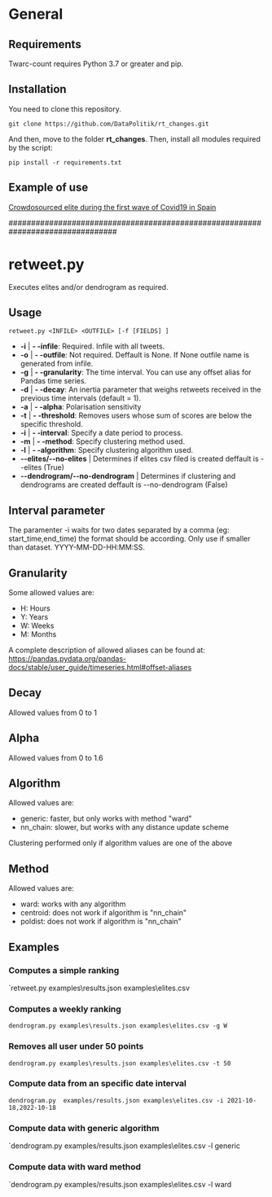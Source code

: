# General

## Requirements

Twarc-count requires Python 3.7 or greater and pip.

## Installation

You need to clone this repository.

`git clone https://github.com/DataPolitik/rt_changes.git`

And then, move to the folder **rt_changes**. Then, install all modules required by the script:

`pip install -r requirements.txt`

## Example of use

[Crowdosourced elite during the first wave of Covid19 in Spain](https://datapolitik.medium.com/el-baile-de-las-%C3%A9lites-en-twitter-9a288fb32eb3)

################################################################################

# retweet.py

Executes elites and/or dendrogram as required.

## Usage

`retweet.py <INFILE> <OUTFILE> [-f [FIELDS] ]`

* **-i** | **- -infile**: Required. Infile with all tweets.
* **-o** | **- -outfile**: Not required. Deffault is None. If None outfile name is generated from infile.
* **-g** | **- -granularity**: The time interval. You can use any offset alias for Pandas time series.
* **-d** | **- -decay**: An inertia parameter that weighs retweets received in the previous time intervals (default = 1).
* **-a** | **- -alpha**: Polarisation sensitivity
* **-t** | **- -threshold**: Removes users whose sum of scores are below the specific threshold.
* **-i** | **- -interval**: Specify a date period to process.
* **-m** | **- -method**: Specify clustering method used.
* **-l** | **- -algorithm**: Specify clustering algorithm used.
* **--elites/--no-elites** | Determines if elites csv filed is created deffault is --elites (True)
* **--dendrogram/--no-dendrogram** | Determines if clustering and dendrograms are created deffault is --no-dendrogram (False)

 
## Interval parameter

The paramenter -i waits for two dates separated by a comma (eg: start_time,end_time) the format should be according. Only use if smaller than dataset.
YYYY-MM-DD-HH:MM:SS.

## Granularity

Some allowed values are:

* H: Hours
* Y: Years
* W: Weeks
* M: Months

A complete description of allowed aliases can be found at: https://pandas.pydata.org/pandas-docs/stable/user_guide/timeseries.html#offset-aliases

## Decay

Allowed values from 0 to 1

## Alpha

Allowed values from 0 to 1.6

## Algorithm

Allowed values are:

* generic: faster, but only works with method "ward"
* nn_chain: slower, but works with any distance update scheme

Clustering performed only if algorithm values are one of the above

## Method

Allowed values are:

* ward: works with any algorithm
* centroid: does not work if algorithm is "nn_chain"
* poldist: does not work if algorithm is "nn_chain"

## Examples

### Computes a simple ranking

`retweet.py examples\results.json examples\elites.csv

### Computes a weekly ranking

`dendrogram.py examples\results.json examples\elites.csv -g W`

### Removes all user under 50 points

`dendrogram.py examples\results.json examples\elites.csv -t 50`

### Compute data from an specific date interval

`dendrogram.py  examples/results.json examples\elites.csv -i 2021-10-18,2022-10-18`

### Compute data with generic algorithm

`dendrogram.py  examples/results.json examples\elites.csv -l generic

### Compute data with ward method

`dendrogram.py  examples/results.json examples\elites.csv -l ward
